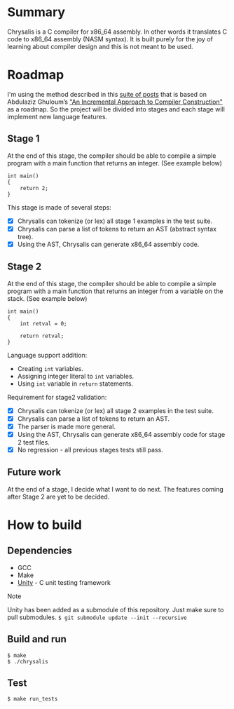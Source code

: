 # Summary
Chrysalis is a C compiler for x86_64 assembly. In other words it translates C code to x86_64 assembly (NASM syntax).
It is built purely for the joy of learning about compiler design and this is not meant to be used.

# Roadmap
I'm using the method described in this [suite of posts](https://norasandler.com/2017/11/29/Write-a-Compiler.html) that is based on Abdulaziz Ghuloum’s ["An Incremental Approach to Compiler Construction"](http://scheme2006.cs.uchicago.edu/11-ghuloum.pdf) as a roadmap.
So the project will be divided into stages and each stage will implement new language features.

## Stage 1
At the end of this stage, the compiler should be able to compile a simple program with a main function that returns an integer. (See example below)
```
int main()
{
    return 2;
}
```
This stage is made of several steps:
- [x] Chrysalis can tokenize (or lex) all stage 1 examples in the test suite.
- [x] Chrysalis can parse a list of tokens to return an AST (abstract syntax tree).
- [x] Using the AST, Chrysalis can generate x86_64 assembly code.

## Stage 2
At the end of this stage, the compiler should be able to compile a simple program with a main function that returns an integer from a variable on the stack. (See example below)
```
int main()
{
    int retval = 0;

    return retval;
}
```
Language support addition:
- Creating `int` variables.
- Assigning integer literal to `int` variables.
- Using `int` variable in `return` statements.

Requirement for stage2 validation:
- [x] Chrysalis can tokenize (or lex) all stage 2 examples in the test suite.
- [x] Chrysalis can parse a list of tokens to return an AST.
- [x] The parser is made more general.
- [x] Using the AST, Chrysalis can generate x86_64 assembly code for stage 2 test files.
- [x] No regression - all previous stages tests still pass.

## Future work
At the end of a stage, I decide what I want to do next.
The features coming after Stage 2 are yet to be decided.

# How to build
## Dependencies
- GCC
- Make
- [Unity](https://github.com/ThrowTheSwitch/Unity) - C unit testing framework

> [!NOTE]
> Unity has been added as a submodule of this repository. Just make sure to pull submodules.
>``` $ git submodule update --init --recursive ```


## Build and run
```
$ make
$ ./chrysalis
```

## Test
```
$ make run_tests
```
